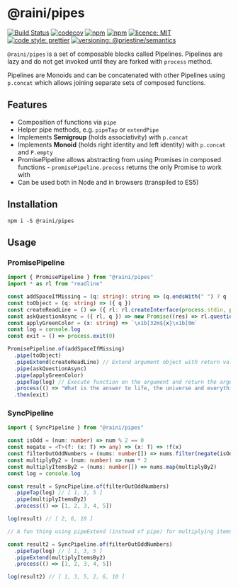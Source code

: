 # @raini/pipes

[![Build Status](https://travis-ci.org/Raini-js/pipes.svg?branch=master)](https://travis-ci.org/Raini-js/pipes)
[![codecov](https://codecov.io/gh/Raini-js/pipes/branch/master/graph/badge.svg)](https://codecov.io/gh/Raini-js/pipes)
[![npm](https://img.shields.io/npm/dt/@raini/pipes.svg)](https://www.npmjs.com/package/@raini/pipes)
[![npm](https://img.shields.io/npm/v/@raini/pipes.svg)](https://www.npmjs.com/package/@raini/pipes)
[![licence: MIT](https://img.shields.io/npm/l/@raini/pipes.svg)](https://github.com/raini/pipes)
[![code style: prettier](https://img.shields.io/badge/code_style-prettier-ff69b4.svg)](https://github.com/prettier/prettier)
[![versioning: @priestine/semantics](https://img.shields.io/badge/versioning-@priestine/semantics-912e5c.svg)](https://github.com/priestine/semantics)

`@raini/pipes` is a set of composable blocks called Pipelines. Pipelines are lazy and do not get invoked until they are forked with `process` method.

Pipelines are Monoids and can be concatenated with other Pipelines using `p.concat` which allows joining separate sets of composed functions.

## Features

- Composition of functions via `pipe`
- Helper pipe methods, e.g. `pipeTap` or `extendPipe`
- Implements **Semigroup** (holds associativity) with `p.concat`
- Implements **Monoid** (holds right identity and left identity) with `p.concat` and `P.empty`
- PromisePipeline allows abstracting from using Promises in composed functions - `promisePipeline.process` returns the only Promise to work with
- Can be used both in Node and in browsers (transpiled to ES5)

## Installation

```shell script
npm i -S @raini/pipes
```

## Usage

### PromisePipeline

```typescript
import { PromisePipeline } from "@raini/pipes"
import * as rl from "readline"

const addSpaceIfMissing = (q: string): string => (q.endsWith(" ") ? q : q.concat(" "))
const toObject = (q: string) => ({ q })
const createReadLine = () => ({ rl: rl.createInterface(process.stdin, process.stdout) })
const askQuestionAsync = ({ rl, q }) => new Promise((res) => rl.question(q, (a: string) => res(a)))
const applyGreenColor = (x: string) => `\x1b[32m${x}\x1b[0m`
const log = console.log
const exit = () => process.exit(0)

PromisePipeline.of(addSpaceIfMissing)
  .pipe(toObject)
  .pipeExtend(createReadLine) // Extend argument object with return value
  .pipe(askQuestionAsync)
  .pipe(applyGreenColor)
  .pipeTap(log) // Execute function on the argument and return the argument
  .process(() => "What is the answer to life, the universe and everything?")
  .then(exit)
```

### SyncPipeline

```typescript
import { SyncPipeline } from "@raini/pipes"

const isOdd = (num: number) => num % 2 == 0
const negate = <T>(f: (x: T) => any) => (x: T) => !f(x)
const filterOutOddNumbers = (nums: number[]) => nums.filter(negate(isOdd))
const multiplyBy2 = (num: number) => num * 2
const multiplyItemsBy2 = (nums: number[]) => nums.map(multiplyBy2)
const log = console.log

const result = SyncPipeline.of(filterOutOddNumbers)
  .pipeTap(log) // [ 1, 3, 5 ]
  .pipe(multiplyItemsBy2)
  .process(() => [1, 2, 3, 4, 5])

log(result) // [ 2, 6, 10 ]

// A fun thing using pipeExtend (instead of pipe) for multiplying items by 2

const result2 = SyncPipeline.of(filterOutOddNumbers)
  .pipeTap(log) // [ 1, 3, 5 ]
  .pipeExtend(multiplyItemsBy2)
  .process(() => [1, 2, 3, 4, 5])

log(result2) // [ 1, 3, 5, 2, 6, 10 ]
```
